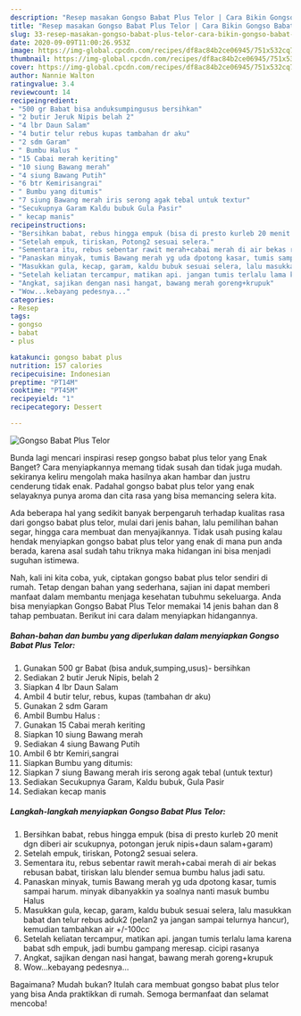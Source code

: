 ```yaml
---
description: "Resep masakan Gongso Babat Plus Telor | Cara Bikin Gongso Babat Plus Telor Yang Sedap"
title: "Resep masakan Gongso Babat Plus Telor | Cara Bikin Gongso Babat Plus Telor Yang Sedap"
slug: 33-resep-masakan-gongso-babat-plus-telor-cara-bikin-gongso-babat-plus-telor-yang-sedap
date: 2020-09-09T11:00:26.953Z
image: https://img-global.cpcdn.com/recipes/df8ac84b2ce06945/751x532cq70/gongso-babat-plus-telor-foto-resep-utama.jpg
thumbnail: https://img-global.cpcdn.com/recipes/df8ac84b2ce06945/751x532cq70/gongso-babat-plus-telor-foto-resep-utama.jpg
cover: https://img-global.cpcdn.com/recipes/df8ac84b2ce06945/751x532cq70/gongso-babat-plus-telor-foto-resep-utama.jpg
author: Nannie Walton
ratingvalue: 3.4
reviewcount: 14
recipeingredient:
- "500 gr Babat bisa anduksumpingusus bersihkan"
- "2 butir Jeruk Nipis belah 2"
- "4 lbr Daun Salam"
- "4 butir telur rebus kupas tambahan dr aku"
- "2 sdm Garam"
- " Bumbu Halus "
- "15 Cabai merah keriting"
- "10 siung Bawang merah"
- "4 siung Bawang Putih"
- "6 btr Kemirisangrai"
- " Bumbu yang ditumis"
- "7 siung Bawang merah iris serong agak tebal untuk textur"
- "Secukupnya Garam Kaldu bubuk Gula Pasir"
- " kecap manis"
recipeinstructions:
- "Bersihkan babat, rebus hingga empuk (bisa di presto kurleb 20 menit dgn diberi air scukupnya, potongan jeruk nipis+daun salam+garam)"
- "Setelah empuk, tiriskan, Potong2 sesuai selera."
- "Sementara itu, rebus sebentar rawit merah+cabai merah di air bekas rebusan babat, tiriskan lalu blender semua bumbu halus jadi satu."
- "Panaskan minyak, tumis Bawang merah yg uda dpotong kasar, tumis sampai harum. minyak dibanyakkin ya soalnya nanti masuk bumbu Halus"
- "Masukkan gula, kecap, garam, kaldu bubuk sesuai selera, lalu masukkan babat dan telur rebus aduk2 (pelan2 ya jangan sampai telurnya hancur), kemudian tambahkan air +/-100cc"
- "Setelah keliatan tercampur, matikan api. jangan tumis terlalu lama karena babat sdh empuk, jadi bumbu gampang meresap. cicipi rasanya"
- "Angkat, sajikan dengan nasi hangat, bawang merah goreng+krupuk"
- "Wow...kebayang pedesnya..."
categories:
- Resep
tags:
- gongso
- babat
- plus

katakunci: gongso babat plus 
nutrition: 157 calories
recipecuisine: Indonesian
preptime: "PT14M"
cooktime: "PT45M"
recipeyield: "1"
recipecategory: Dessert

---
```



![Gongso Babat Plus Telor](https://img-global.cpcdn.com/recipes/df8ac84b2ce06945/751x532cq70/gongso-babat-plus-telor-foto-resep-utama.jpg)

Bunda lagi mencari inspirasi resep gongso babat plus telor yang Enak Banget? Cara menyiapkannya memang tidak susah dan tidak juga mudah. sekiranya keliru mengolah maka hasilnya akan hambar dan justru cenderung tidak enak. Padahal gongso babat plus telor yang enak selayaknya punya aroma dan cita rasa yang bisa memancing selera kita.

Ada beberapa hal yang sedikit banyak berpengaruh terhadap kualitas rasa dari gongso babat plus telor, mulai dari jenis bahan, lalu pemilihan bahan segar, hingga cara membuat dan menyajikannya. Tidak usah pusing kalau hendak menyiapkan gongso babat plus telor yang enak di mana pun anda berada, karena asal sudah tahu triknya maka hidangan ini bisa menjadi suguhan istimewa.




Nah, kali ini kita coba, yuk, ciptakan gongso babat plus telor sendiri di rumah. Tetap dengan bahan yang sederhana, sajian ini dapat memberi manfaat dalam membantu menjaga kesehatan tubuhmu sekeluarga. Anda bisa menyiapkan Gongso Babat Plus Telor memakai 14 jenis bahan dan 8 tahap pembuatan. Berikut ini cara dalam menyiapkan hidangannya.

<!--inarticleads1-->

##### Bahan-bahan dan bumbu yang diperlukan dalam menyiapkan Gongso Babat Plus Telor:

1. Gunakan 500 gr Babat (bisa anduk,sumping,usus)- bersihkan
1. Sediakan 2 butir Jeruk Nipis, belah 2
1. Siapkan 4 lbr Daun Salam
1. Ambil 4 butir telur, rebus, kupas (tambahan dr aku)
1. Gunakan 2 sdm Garam
1. Ambil  Bumbu Halus :
1. Gunakan 15 Cabai merah keriting
1. Siapkan 10 siung Bawang merah
1. Sediakan 4 siung Bawang Putih
1. Ambil 6 btr Kemiri,sangrai
1. Siapkan  Bumbu yang ditumis:
1. Siapkan 7 siung Bawang merah iris serong agak tebal (untuk textur)
1. Sediakan Secukupnya Garam, Kaldu bubuk, Gula Pasir
1. Sediakan  kecap manis




<!--inarticleads2-->

##### Langkah-langkah menyiapkan Gongso Babat Plus Telor:

1. Bersihkan babat, rebus hingga empuk (bisa di presto kurleb 20 menit dgn diberi air scukupnya, potongan jeruk nipis+daun salam+garam)
1. Setelah empuk, tiriskan, Potong2 sesuai selera.
1. Sementara itu, rebus sebentar rawit merah+cabai merah di air bekas rebusan babat, tiriskan lalu blender semua bumbu halus jadi satu.
1. Panaskan minyak, tumis Bawang merah yg uda dpotong kasar, tumis sampai harum. minyak dibanyakkin ya soalnya nanti masuk bumbu Halus
1. Masukkan gula, kecap, garam, kaldu bubuk sesuai selera, lalu masukkan babat dan telur rebus aduk2 (pelan2 ya jangan sampai telurnya hancur), kemudian tambahkan air +/-100cc
1. Setelah keliatan tercampur, matikan api. jangan tumis terlalu lama karena babat sdh empuk, jadi bumbu gampang meresap. cicipi rasanya
1. Angkat, sajikan dengan nasi hangat, bawang merah goreng+krupuk
1. Wow...kebayang pedesnya...




Bagaimana? Mudah bukan? Itulah cara membuat gongso babat plus telor yang bisa Anda praktikkan di rumah. Semoga bermanfaat dan selamat mencoba!
